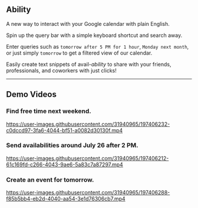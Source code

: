 ## Ability

A new way to interact with your Google calendar with plain English.

Spin up the query bar with a simple keyboard shortcut and search away.

Enter queries such as `tomorrow after 5 PM for 1 hour`, `Monday next month`, or just simply `tomorrow` to get a filtered view of our calendar.

Easily create text snippets of avail-_ability_ to share with your friends, professionals, and coworkers with just clicks! 

---

## Demo Videos

### Find free time next weekend.

https://user-images.githubusercontent.com/31940965/197406232-c0dccd97-3fa6-4044-bf51-a0082d30130f.mp4

### Send availabilities around July 26 after 2 PM.

https://user-images.githubusercontent.com/31940965/197406212-61c169fd-c266-4043-9ae6-5a83c7a87297.mp4


### Create an event for tomorrow.

https://user-images.githubusercontent.com/31940965/197406288-f85b5bb4-eb2d-4040-aa54-3e1d76306cb7.mp4



